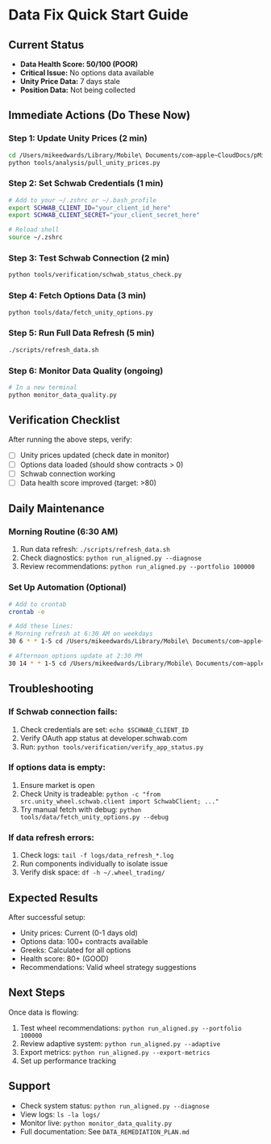 # Data Fix Quick Start Guide

## Current Status
- **Data Health Score: 50/100 (POOR)**
- **Critical Issue:** No options data available
- **Unity Price Data:** 7 days stale
- **Position Data:** Not being collected

## Immediate Actions (Do These Now)

### Step 1: Update Unity Prices (2 min)
```bash
cd /Users/mikeedwards/Library/Mobile\ Documents/com~apple~CloudDocs/pMike/Wheel/wheel-trading
python tools/analysis/pull_unity_prices.py
```

### Step 2: Set Schwab Credentials (1 min)
```bash
# Add to your ~/.zshrc or ~/.bash_profile
export SCHWAB_CLIENT_ID="your_client_id_here"
export SCHWAB_CLIENT_SECRET="your_client_secret_here"

# Reload shell
source ~/.zshrc
```

### Step 3: Test Schwab Connection (2 min)
```bash
python tools/verification/schwab_status_check.py
```

### Step 4: Fetch Options Data (3 min)
```bash
python tools/data/fetch_unity_options.py
```

### Step 5: Run Full Data Refresh (5 min)
```bash
./scripts/refresh_data.sh
```

### Step 6: Monitor Data Quality (ongoing)
```bash
# In a new terminal
python monitor_data_quality.py
```

## Verification Checklist

After running the above steps, verify:

- [ ] Unity prices updated (check date in monitor)
- [ ] Options data loaded (should show contracts > 0)
- [ ] Schwab connection working
- [ ] Data health score improved (target: >80)

## Daily Maintenance

### Morning Routine (6:30 AM)
1. Run data refresh: `./scripts/refresh_data.sh`
2. Check diagnostics: `python run_aligned.py --diagnose`
3. Review recommendations: `python run_aligned.py --portfolio 100000`

### Set Up Automation (Optional)
```bash
# Add to crontab
crontab -e

# Add these lines:
# Morning refresh at 6:30 AM on weekdays
30 6 * * 1-5 cd /Users/mikeedwards/Library/Mobile\ Documents/com~apple~CloudDocs/pMike/Wheel/wheel-trading && ./scripts/refresh_data.sh

# Afternoon options update at 2:30 PM
30 14 * * 1-5 cd /Users/mikeedwards/Library/Mobile\ Documents/com~apple~CloudDocs/pMike/Wheel/wheel-trading && python tools/data/fetch_unity_options.py
```

## Troubleshooting

### If Schwab connection fails:
1. Check credentials are set: `echo $SCHWAB_CLIENT_ID`
2. Verify OAuth app status at developer.schwab.com
3. Run: `python tools/verification/verify_app_status.py`

### If options data is empty:
1. Ensure market is open
2. Check Unity is tradeable: `python -c "from src.unity_wheel.schwab.client import SchwabClient; ..."`
3. Try manual fetch with debug: `python tools/data/fetch_unity_options.py --debug`

### If data refresh errors:
1. Check logs: `tail -f logs/data_refresh_*.log`
2. Run components individually to isolate issue
3. Verify disk space: `df -h ~/.wheel_trading/`

## Expected Results

After successful setup:
- Unity prices: Current (0-1 days old)
- Options data: 100+ contracts available
- Greeks: Calculated for all options
- Health score: 80+ (GOOD)
- Recommendations: Valid wheel strategy suggestions

## Next Steps

Once data is flowing:
1. Test wheel recommendations: `python run_aligned.py --portfolio 100000`
2. Review adaptive system: `python run_aligned.py --adaptive`
3. Export metrics: `python run_aligned.py --export-metrics`
4. Set up performance tracking

## Support

- Check system status: `python run_aligned.py --diagnose`
- View logs: `ls -la logs/`
- Monitor live: `python monitor_data_quality.py`
- Full documentation: See `DATA_REMEDIATION_PLAN.md`
